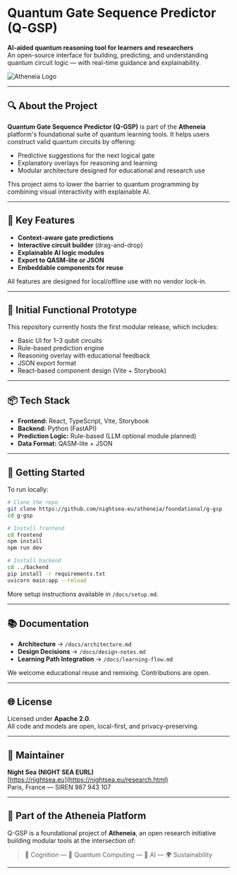 # Quantum Gate Sequence Predictor (Q-GSP)

**AI-aided quantum reasoning tool for learners and researchers**  
An open-source interface for building, predicting, and understanding quantum circuit logic — with real-time guidance and explainability.

![Atheneia Logo](https://atheneia.eu/assets/logo-dark.svg)

---

## 🔍 About the Project

**Quantum Gate Sequence Predictor (Q-GSP)** is part of the **Atheneia** platform's foundational suite of quantum learning tools. It helps users construct valid quantum circuits by offering:

- Predictive suggestions for the next logical gate
- Explanatory overlays for reasoning and learning
- Modular architecture designed for educational and research use

This project aims to lower the barrier to quantum programming by combining visual interactivity with explainable AI.

---

## 🎯 Key Features

- **Context-aware gate predictions**
- **Interactive circuit builder** (drag-and-drop)
- **Explainable AI logic modules**
- **Export to QASM-lite or JSON**
- **Embeddable components for reuse**

All features are designed for local/offline use with no vendor lock-in.

---

## 🧪 Initial Functional Prototype

This repository currently hosts the first modular release, which includes:

- Basic UI for 1–3 qubit circuits
- Rule-based prediction engine
- Reasoning overlay with educational feedback
- JSON export format
- React-based component design (Vite + Storybook)

---

## 📦 Tech Stack

- **Frontend:** React, TypeScript, Vite, Storybook  
- **Backend:** Python (FastAPI)  
- **Prediction Logic:** Rule-based (LLM optional module planned)  
- **Data Format:** QASM-lite + JSON

---

## 🚀 Getting Started

To run locally:

```bash
# Clone the repo
git clone https://github.com/nightsea-eu/atheneia/foundational/g-gsp
cd g-gsp

# Install frontend
cd frontend
npm install
npm run dev

# Install backend
cd ../backend
pip install -r requirements.txt
uvicorn main:app --reload
```

More setup instructions available in `/docs/setup.md`.

---

## 📚 Documentation

- **Architecture** → `/docs/architecture.md`  
- **Design Decisions** → `/docs/design-notes.md`  
- **Learning Path Integration** → `/docs/learning-flow.md`

We welcome educational reuse and remixing. Contributions are open.

---

## 🌐 License

Licensed under **Apache 2.0**.  
All code and models are open, local-first, and privacy-preserving.

---

## 🤝 Maintainer

**Night Sea (NIGHT SEA EURL)**  
[https://nightsea.eu](https://nightsea.eu/research.html)  
Paris, France — SIREN 987 943 107

---

## 🧭 Part of the Atheneia Platform

Q-GSP is a foundational project of **Atheneia**, an open research initiative building modular tools at the intersection of:

> 🧠 Cognition — 🧮 Quantum Computing — 🤖 AI — 🌍 Sustainability



---
